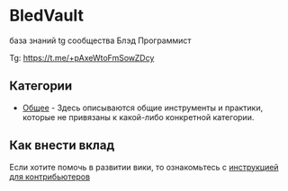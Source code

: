# BledVault
база знаний tg сообщества Блэд Программист


Tg: https://t.me/+pAxeWtoFmSowZDcy

## Категории
* [Общее](/Общее/moc.md) - Здесь описываются общие инструменты и практики, которые не привязаны к какой-либо конкретной категории.


## Как внести вклад
Если хотите помочь в развитии вики, то ознакомьтесь с [инструкцией для контрибьютеров](./CONTRIBUTING.md) 

